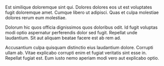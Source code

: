 Est similique doloremque sint qui. Dolores dolores eos ut est voluptates fugit doloremque amet. Cumque libero ut adipisci. Quas et culpa molestiae dolores rerum eum molestiae.
 Dolorum hic quos officia dignissimos quos doloribus odit. Id fugit voluptas modi optio aspernatur perferendis dolor sed fugit. Repellat unde laudantium. Sit aut aliquam beatae facere est ab rem ad.
 Accusantium culpa quisquam distinctio eius laudantium dolore. Corrupti ullam ab. Vitae explicabo corrupti enim et fugiat veritatis sint esse in. Repellat fugiat est. Eum iusto nemo aperiam modi vero aut explicabo optio.